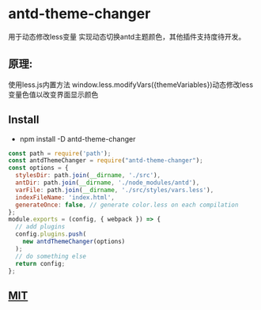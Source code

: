 # antd-theme-changer

用于动态修改less变量 实现动态切换antd主题颜色，其他插件支持度待开发。

## 原理: 

使用less.js内置方法 window.less.modifyVars({themeVariables})动态修改less变量色值以改变界面显示颜色

## Install
  - npm install -D antd-theme-changer

```js
const path = require('path');
const antdThemeChanger = require("antd-theme-changer");
const options = {
  stylesDir: path.join(__dirname, './src'),
  antDir: path.join(__dirname, './node_modules/antd'),
  varFile: path.join(__dirname, './src/styles/vars.less'),
  indexFileName: 'index.html',
  generateOnce: false, // generate color.less on each compilation
};
module.exports = (config, { webpack }) => {
  // add plugins
  config.plugins.push(
    new antdThemeChanger(options)
  );
  // do something else
  return config;
};
```

## [MIT](https://github.com/getSpidd/antd-theme-changer.)
